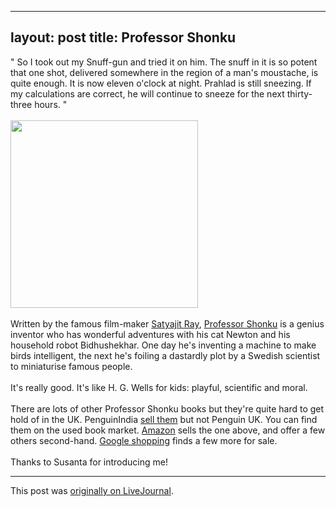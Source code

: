 
---
layout: post
title: Professor Shonku
---

<div class="entry-item s2-entrytext">" So I took out my Snuff-gun and tried it on him. The snuff in it is so potent that one shot, delivered somewhere in the region of a man's moustache, is quite enough. It is now eleven o'clock at night. Prahlad is still sneezing. If my calculations are correct, he will continue to sneeze for the next thirty-three hours. "<br/>
<br/><img height="300" src="http://strangehorizons.com/2013/20130923/shonku.jpg"/><br/>
<br/>Written by the famous film-maker <a href="http://en.wikipedia.org/wiki/Satyajit_Ray" rel="nofollow">Satyajit Ray</a>, <a href="http://www.satyajitrayworld.com/rayfiction/shonku.aspx" rel="nofollow">Professor Shonku</a> is a genius inventor who has wonderful adventures with his cat Newton and his household robot Bidhushekhar. One day he's inventing a machine to make birds intelligent, the next he's foiling a dastardly plot by a Swedish scientist to miniaturise famous people.<br/>
<br/>It's really good. It's like H. G. Wells for kids: playful, scientific and moral.<br/>
<br/>There are lots of other Professor Shonku books but they're quite hard to get hold of in the UK. PenguinIndia <a href="http://www.penguinbooksindia.com/BrowesBook.aspx?key=shonku&amp;Author=&amp;Title=&amp;ISBN13=&amp;Publisher=&amp;Category=" rel="nofollow">sell them</a> but not Penguin UK. You can find them on the used book market. <a href="http://www.amazon.co.uk/s/ref=nb_sb_noss?url=search-alias%3Dstripbooks&amp;field-keywords=shonku&amp;x=18&amp;y=13" rel="nofollow">Amazon</a> sells the one above, and offer a few others second-hand. <a href="http://www.google.co.uk/products?q=shonku&amp;hl=en&amp;aq=f" rel="nofollow">Google shopping</a> finds a few more for sale.<br/><br/>Thanks to Susanta for introducing me!</div><p><hr></p><p>This post was <a href="http://ferkeltongs.livejournal.com/32429.html">originally on LiveJournal</a>.</p>
